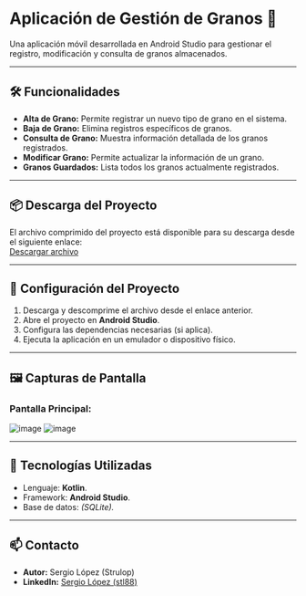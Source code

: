 # Aplicación de Gestión de Granos 🌾

Una aplicación móvil desarrollada en Android Studio para gestionar el registro, modificación y consulta de granos almacenados.

---

## 🛠️ Funcionalidades
- **Alta de Grano:** Permite registrar un nuevo tipo de grano en el sistema.
- **Baja de Grano:** Elimina registros específicos de granos.
- **Consulta de Grano:** Muestra información detallada de los granos registrados.
- **Modificar Grano:** Permite actualizar la información de un grano.
- **Granos Guardados:** Lista todos los granos actualmente registrados.

---

## 📦 Descarga del Proyecto
El archivo comprimido del proyecto está disponible para su descarga desde el siguiente enlace:  
[Descargar archivo](https://drive.google.com/file/d/1naAoWumjaqqjnemjC0c8FBNa6CHm2Rig/view?usp=sharing)

---

## 🚀 Configuración del Proyecto
1. Descarga y descomprime el archivo desde el enlace anterior.
2. Abre el proyecto en **Android Studio**.
3. Configura las dependencias necesarias (si aplica).
4. Ejecuta la aplicación en un emulador o dispositivo físico.

---

## 🖼️ Capturas de Pantalla
### Pantalla Principal:
![image](https://github.com/user-attachments/assets/5a442787-f47e-4a18-8700-37375f5c4d06)
![image](https://github.com/user-attachments/assets/69179fa8-2b59-4656-896a-beaed8e36efa)

---

## 🔧 Tecnologías Utilizadas
- Lenguaje: **Kotlin**.
- Framework: **Android Studio**.
- Base de datos: *(SQLite).*

---

## 📫 Contacto
- **Autor:** Sergio López (Strulop)
- **LinkedIn:** [Sergio López (stl88)](https://www.linkedin.com/in/stl88)
